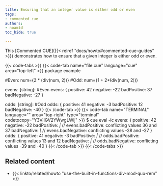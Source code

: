 ```yaml
---
title: Ensuring that an integer value is either odd or even
tags:
- commented cue
authors:
- noamtd
toc_hide: true

---
```


This [Commented CUE]({{< relref "docs/howto#commented-cue-guides" >}})
demonstrates how to ensure that a given integer is either odd or even.

{{< code-tabs >}}
{{< code-tab name="file.cue" language="cue" area="top-left" >}}
package example

#Even: num={2 * (div(num, 2))}
#Odd:  num={1 + 2*(div(num, 2))}

evens: [string]: #Even
evens: {
	positive:    42
	negative:    -22
	badPositive: 37
	badNegative: -27
}

odds: [string]: #Odd
odds: {
	positive:    41
	negative:    -3
	badPositive: 12
	badNegative: -40
}
{{< /code-tab >}}
{{< code-tab name="TERMINAL" language="" area="top-right" type="terminal" codetocopy="Y3VlIGV2YWwgLWlj" >}}
$ cue eval -ic
evens: {
    positive:    42
    negative:    -22
    badPositive: _|_ // evens.badPositive: conflicting values 36 and 37
    badNegative: _|_ // evens.badNegative: conflicting values -28 and -27
}
odds: {
    positive:    41
    negative:    -3
    badPositive: _|_ // odds.badPositive: conflicting values 13 and 12
    badNegative: _|_ // odds.badNegative: conflicting values -39 and -40
}
{{< /code-tab >}}
{{< /code-tabs >}}

## Related content

* {{< linkto/related/howto "use-the-built-in-functions-div-mod-quo-rem" >}}
